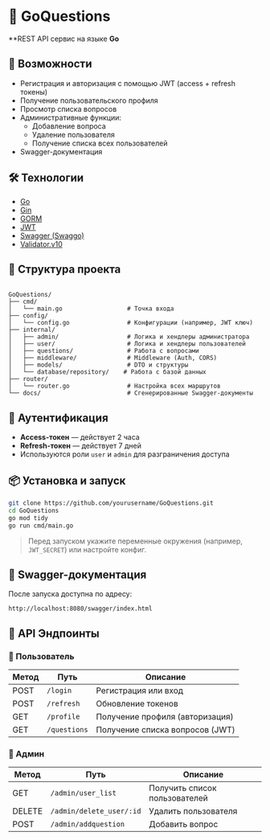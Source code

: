 
# 🧠 GoQuestions

**REST API сервис на языке **Go**

## 🚀 Возможности

- Регистрация и авторизация с помощью JWT (access + refresh токены)
- Получение пользовательского профиля
- Просмотр списка вопросов
- Административные функции:
  - Добавление вопроса
  - Удаление пользователя
  - Получение списка всех пользователей
- Swagger-документация

## 🛠 Технологии

- [Go](https://golang.org/)
- [Gin](https://github.com/gin-gonic/gin)
- [GORM](https://gorm.io/)
- [JWT](https://github.com/golang-jwt/jwt)
- [Swagger (Swaggo)](https://github.com/swaggo/swag)
- [Validator.v10](https://github.com/go-playground/validator)

## 📁 Структура проекта

```

GoQuestions/
├── cmd/
│   └── main.go                  # Точка входа
├── config/
│   └── config.go                # Конфигурации (например, JWT ключ)
├── internal/
│   ├── admin/                   # Логика и хендлеры администратора
│   ├── user/                    # Логика и хендлеры пользователей
│   ├── questions/               # Работа с вопросами
│   ├── middleware/              # Middleware (Auth, CORS)
│   ├── models/                  # DTO и структуры
│   └── database/repository/    # Работа с базой данных
├── router/
│   └── router.go                # Настройка всех маршрутов
└── docs/                        # Сгенерированные Swagger-документы

````

## 🔐 Аутентификация

- **Access-токен** — действует 2 часа  
- **Refresh-токен** — действует 7 дней  
- Используются роли `user` и `admin` для разграничения доступа

## 📦 Установка и запуск

```bash
git clone https://github.com/yourusername/GoQuestions.git
cd GoQuestions
go mod tidy
go run cmd/main.go
````

> Перед запуском укажите переменные окружения (например, `JWT_SECRET`) или настройте конфиг.

## 📘 Swagger-документация

После запуска доступна по адресу:

```
http://localhost:8080/swagger/index.html
```

## 🔗 API Эндпоинты

### 🧑 Пользователь

| Метод | Путь         | Описание                        |
| ----- | ------------ | ------------------------------- |
| POST  | `/login`     | Регистрация или вход            |
| POST  | `/refresh`   | Обновление токенов              |
| GET   | `/profile`   | Получение профиля (авторизация) |
| GET   | `/questions` | Получение списка вопросов (JWT) |

### 🔐 Админ

| Метод  | Путь                     | Описание                      |
| ------ | ------------------------ | ----------------------------- |
| GET    | `/admin/user_list`       | Получить список пользователей |
| DELETE | `/admin/delete_user/:id` | Удалить пользователя          |
| POST   | `/admin/addquestion`     | Добавить вопрос               |

